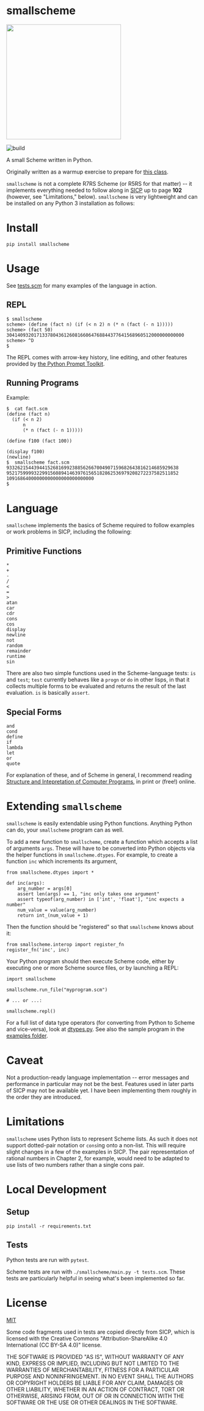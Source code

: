 smallscheme
===========

<img src="/smallscheme.jpg" width="300">

![build](https://github.com/eigenhombre/smallscheme/actions/workflows/test.yml/badge.svg)

A small Scheme written in Python.

Originally written as a warmup exercise to prepare for [this
class](https://www.dabeaz.com/sicp.html).

`smallscheme` is not a complete R7RS Scheme (or R5RS for that matter)
-- it implements everything needed to follow along in
[SICP](https://en.wikipedia.org/wiki/Structure_and_Interpretation_of_Computer_Programs)
up to page **102** (however, see "Limitations," below).  `smallscheme`
is very lightweight and can be installed on any Python 3 installation
as follows:

# Install

    pip install smallscheme

# Usage

See [tests.scm](https://github.com/eigenhombre/smallscheme/blob/master/tests.scm) for many examples of the language in action.

## REPL

    $ smallscheme
    scheme> (define (fact n) (if (< n 2) n (* n (fact (- n 1)))))
    scheme> (fact 50)
    30414093201713378043612608166064768844377641568960512000000000000
    scheme> ^D
    $

The REPL comes with arrow-key history, line editing, and other features provided by [the Python Prompt Toolkit](https://python-prompt-toolkit.readthedocs.io/en/stable/).

## Running Programs

Example:

    $  cat fact.scm
    (define (fact n)
      (if (< n 2)
          n
          (* n (fact (- n 1)))))

    (define f100 (fact 100))

    (display f100)
    (newline)
    $  smallscheme fact.scm
    933262154439441526816992388562667004907159682643816214685929638
    952175999932299156089414639761565182862536979208272237582511852
    10916864000000000000000000000000
    $

# Language

`smallscheme` implements the basics of Scheme required to follow
examples or work problems in SICP, including the following:

## Primitive Functions

    *
    +
    -
    /
    <
    =
    >
    atan
    car
    cdr
    cons
    cos
    display
    newline
    not
    random
    remainder
    runtime
    sin

There are also two simple functions used in the Scheme-language tests: `is` and `test`; `test` currently behaves like a `progn` or `do` in other lisps, in that it collects multiple forms to be evaluated and returns the result of the last evaluation.  `is` is basically `assert`.
## Special Forms

    and
    cond
    define
    if
    lambda
    let
    or
    quote

For explanation of these, and of Scheme in general, I recommend
reading [Structure and Intepretation of Computer
Programs](https://mitpress.mit.edu/sites/default/files/sicp/index.html),
in print or (free!) online.

# Extending `smallscheme`

`smallscheme` is easily extendable using Python functions.  Anything
Python can do, your `smallscheme` program can as well.

To add a new function to `smallscheme`, create a function which
accepts a list of arguments `args`.  These will have to be converted
into Python objects via the helper functions in `smallscheme.dtypes`.
For example, to create a function `inc` which increments its argument,

    from smallscheme.dtypes import *

    def inc(args):
        arg_number = args[0]
        assert len(args) == 1, "inc only takes one argument"
        assert typeof(arg_number) in ['int', 'float'], "inc expects a number"
        num_value = value(arg_number)
        return int_(num_value + 1)

Then the function should be "registered" so that `smallscheme` knows about it:

    from smallscheme.interop import register_fn
    register_fn('inc', inc)

Your Python program should then execute Scheme code, either by
executing one or more Scheme source files, or by launching a REPL:

    import smallscheme

    smallscheme.run_file("myprogram.scm")

    # ... or ...:

    smallscheme.repl()

For a full list of data type operators (for converting from Python to
Scheme and vice-versa), look at
[dtypes.py](https://github.com/eigenhombre/smallscheme/blob/master/smallscheme/dtypes.py).
See also the sample program in the [examples
folder](https://github.com/eigenhombre/smallscheme/tree/master/examples).

# Caveat

Not a production-ready language implementation -- error messages and
performance in particular may not be the best.  Features used in later
parts of SICP may not be available yet. I have been implementing
them roughly in the order they are introduced.

# Limitations

`smallscheme` uses Python lists to represent Scheme lists.  As such it
does not support dotted-pair notation or `cons`ing onto a non-list.
This will require slight changes in a few of the examples in SICP.
The pair representation of rational numbers in Chapter 2, for example,
would need to be adapted to use lists of two numbers rather than a
single cons pair.

# Local Development

## Setup

    pip install -r requirements.txt

## Tests

Python tests are run with `pytest`.

Scheme tests are run with `./smallscheme/main.py -t tests.scm`.  These
tests are particularly helpful in seeing what's been implemented so
far.

# License

[MIT](https://github.com/eigenhombre/smallscheme/blob/master/LICENSE.txt)

Some code fragments used in tests are copied directly from SICP, which
is licensed with the Creative Commons "Attribution-ShareAlike 4.0
International (CC BY-SA 4.0)" license.

THE SOFTWARE IS PROVIDED "AS IS", WITHOUT WARRANTY OF ANY KIND,
EXPRESS OR IMPLIED, INCLUDING BUT NOT LIMITED TO THE WARRANTIES OF
MERCHANTABILITY, FITNESS FOR A PARTICULAR PURPOSE AND
NONINFRINGEMENT. IN NO EVENT SHALL THE AUTHORS OR COPYRIGHT HOLDERS BE
LIABLE FOR ANY CLAIM, DAMAGES OR OTHER LIABILITY, WHETHER IN AN ACTION
OF CONTRACT, TORT OR OTHERWISE, ARISING FROM, OUT OF OR IN CONNECTION
WITH THE SOFTWARE OR THE USE OR OTHER DEALINGS IN THE SOFTWARE.
